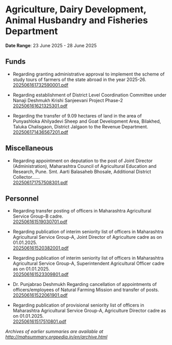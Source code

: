 # Agriculture, Dairy Development, Animal Husbandry and Fisheries Department

**Date Range**: 23 June 2025 - 28 June 2025


## Funds
- Regarding granting administrative approval to implement the scheme of study tours of farmers of the state abroad in the year 2025-26.\
  [202506161732590001.pdf](https://gr.maharashtra.gov.in/Site/Upload/Government%20Resolutions/English/202506161732590001.pdf)

- Regarding establishment of District Level Coordination Committee under Nanaji Deshmukh Krishi Sanjeevani Project Phase-2\
  [202506161621325301.pdf](https://gr.maharashtra.gov.in/Site/Upload/Government%20Resolutions/English/202506161621325301.pdf)

- Regarding the transfer of 9.09 hectares of land in the area of Punyashloka Ahilyadevi Sheep and Goat Development Area, Bilakhed, Taluka Chalisgaon, District Jalgaon to the Revenue Department.\
  [202506171436567201.pdf](https://gr.maharashtra.gov.in/Site/Upload/Government%20Resolutions/English/202506171436567201.pdf)

## Miscellaneous
- Regarding appointment on deputation to the post of Joint Director (Administration), Maharashtra Council of Agricultural Education and Research, Pune. Smt. Aarti Balasaheb Bhosale, Additional District Collector......\
  [202506171757508301.pdf](https://gr.maharashtra.gov.in/Site/Upload/Government%20Resolutions/English/202506171757508301.pdf)

## Personnel
- Regarding transfer posting of officers in Maharashtra Agricultural Service Group-B cadre.\
  [202506161519030701.pdf](https://gr.maharashtra.gov.in/Site/Upload/Government%20Resolutions/English/202506161519030701.pdf)

- Regarding publication of interim seniority list of officers in Maharashtra Agricultural Service Group-A, Joint Director of Agriculture cadre as on 01.01.2025.\
  [202506161520382001.pdf](https://gr.maharashtra.gov.in/Site/Upload/Government%20Resolutions/English/202506161520382001.pdf)

- Regarding publication of interim seniority list of officers in Maharashtra Agricultural Service Group-A, Superintendent Agricultural Officer cadre as on 01.01.2025.\
  [202506161523309801.pdf](https://gr.maharashtra.gov.in/Site/Upload/Government%20Resolutions/English/202506161523309801.pdf)

- Dr. Punjabrao Deshmukh Regarding cancellation of appointments of officers/employees of Natural Farming Mission and transfer of posts.\
  [202506161522061901.pdf](https://gr.maharashtra.gov.in/Site/Upload/Government%20Resolutions/English/202506161522061901....pdf)

- Regarding publication of provisional seniority list of officers in Maharashtra Agricultural Service Group-A, Agriculture Director cadre as on 01.01.2025.\
  [202506161517510801.pdf](https://gr.maharashtra.gov.in/Site/Upload/Government%20Resolutions/English/202506161517510801.pdf)


*Archives of earlier summaries are available at http://mahsummary.orgpedia.in/en/archive.html*